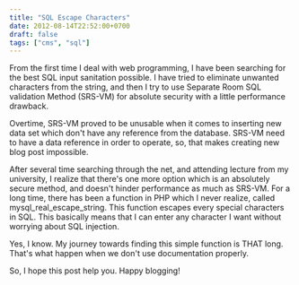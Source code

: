```yaml
---
title: "SQL Escape Characters"
date: 2012-08-14T22:52:00+0700
draft: false
tags: ["cms", "sql"]
---
```


From the first time I deal with web programming, I have been searching for the best SQL input sanitation possible. I have tried to eliminate unwanted characters from the string, and then I try to use Separate Room SQL validation Method (SRS-VM) for absolute security with a little performance drawback.

Overtime, SRS-VM proved to be unusable when it comes to inserting new data set which don't have any reference from the database. SRS-VM need to have a data reference in order to operate, so, that makes creating new blog post impossible.

After several time searching through the net, and attending lecture from my university, I realize that there's one more option which is an absolutely secure method, and doesn't hinder performance as much as SRS-VM. For a long time, there has been a function in PHP which I never realize, called mysql\_real\_escape\_string. This function escapes every special characters in SQL. This basically means that I can enter any character I want without worrying about SQL injection.

Yes, I know. My journey towards finding this simple function is THAT long. That's what happen when we don't use documentation properly.

So, I hope this post help you. Happy blogging!